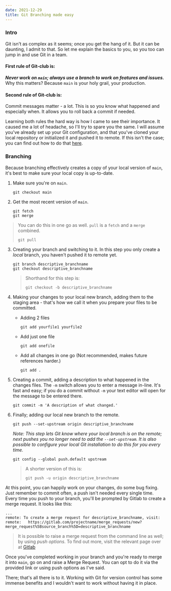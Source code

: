 ```yaml
---
date: 2021-12-29
title: Git Branching made easy
---
```

### Intro

Git isn't as complex as it seems; once you get the hang of it. But it can be daunting, I admit to that. So let me explain the basics to you, so you too can jump in and use Git in a team.

#### First rule of Git-club is:

***Never work on `main`; always use a branch to work on features and issues.***
Why this matters? Because `main` is your holy grail, your production.

#### Second rule of Git-club is:

Commit messages matter - a lot.
This is so you know what happened and especially when. It allows you to roll back a commit if needed.

Learning both rules the hard way is how I came to see their importance. It caused me a lot of headache, so I'll try to spare you the same. I will assume you've already set up your Git configuration, and that you've cloned your local repository or initialized it and pushed it to remote. If this isn't the case; you can find out how to do that [here](https://docs.gitlab.com/ee/gitlab-basics/start-using-git.html).

### Branching

Because branching effectively creates a copy of your local version of `main`, it's best to make sure your local copy is up-to-date.

1. Make sure you're on `main`.

   ```
   git checkout main
   ```

2. Get the most recent version of `main`.

   ```
   git fetch
   git merge
   ```

> You can do this in one go as well. `pull` is a `fetch` and a `merge` combined.
>
> ```
> git pull
> ```

3. Creating your branch and switching to it. In this step you only create a _local_ branch, you haven't pushed it to remote yet.

   ```
   git branch descriptive_branchname
   git checkout descriptive_branchname
   ```

   > Shorthand for this step is:
   >
   > ```
   > git checkout -b descriptive_branchname
   > ````

4. Making your changes to your local new branch, adding them to the staging area - that's how we call it when you prepare your files to be committed.

   - Adding 2 files

     ````
     git add yourfile1 yourfile2
     ````

   - Add just one file

     ```
     git add onefile
     ```

   - Add all changes in one go (Not recommended, makes future references harder.)

     ```
     git add .
     ```

5. Creating a commit, adding a description to what happened in the changes files. The `-m` switch allows you to enter a message in-line. It's fast and easy; if you do a commit without `-m` your text editor will open for the message to be entered there.

   ```
   git commit -m 'A description of what changed.'
   ```

6. Finally; adding our local new branch to the remote.

   ```
   git push --set-upstream origin descriptive_branchname
   ```

   _Note: This step lets Git know where your local branch is on the remote; next pushes you no longer need to add the `--set-upstream`. It is also possible to configure your local Git installation to do this for you every time._

   ```
   git config --global push.default upstream
   ```

   > A shorter version of this is:
   >
   > ```
   > git push -u origin descriptive_branchname
   > ```

At this point, you can happily work on your changes, do some bug fixing. Just remember to commit often, a push isn't needed every single time. Every time you push to your branch, you'll be prompted by Gitlab to create a merge request. It looks like this:

```
...
remote: To create a merge request for descriptive_branchname, visit:
remote:   https://gitlab.com/projectname/merge_requests/new?merge_request%5Bsource_branch%5D=descriptive_branchname
```

> It is possible to raise a merge request from the command line as well; by using _push options_. To find out more, visit the relevant page over at [Gitlab](https://docs.gitlab.com/ee/user/project/push_options.html#push-options-for-merge-requests)

Once you've completed working in your branch and you're ready to merge it into `main`, go on and raise a Merge Request. You can opt to do it via the provided link or using push options as I've said.

There; that's all there is to it. Working with Git for version control has some immense benefits and I wouldn't want to work without having it in place. 
